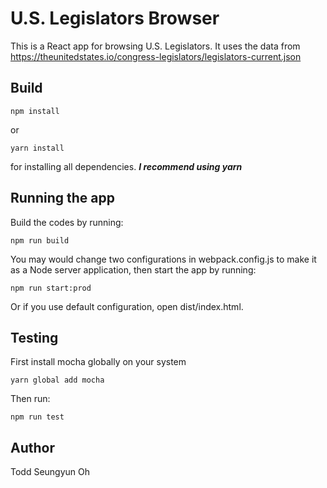 # U.S. Legislators Browser

This is a React app for browsing U.S. Legislators. It uses the data from https://theunitedstates.io/congress-legislators/legislators-current.json


## Build

    npm install
or

    yarn install

for installing all dependencies. ***I recommend using yarn***

## Running the app

Build the codes by running:

    npm run build

You may would change two configurations in webpack.config.js to make it as a Node server application, then start the app by running:

    npm run start:prod

Or if you use default configuration, open dist/index.html.

## Testing

First install mocha globally on your system

    yarn global add mocha

Then run:

    npm run test
    

## Author

Todd Seungyun Oh